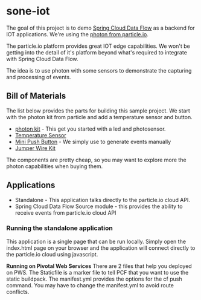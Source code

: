 # sone-iot
The goal of this project is to demo [Spring Cloud Data Flow](https://cloud.spring.io/spring-cloud-dataflow/) as a backend for IOT applications. We're using the [photon from particle.io](https://www.particle.io/prototype#photon).

The particle.io platform provides great IOT edge capabilities. We won't be getting into the detail of it's platform beyond what's required to integrate with Spring Cloud Data Flow.

The idea is to use photon with some sensors to demonstrate the capturing and processing of events. 

## Bill of Materials
The list below provides the parts for building this sample project. We start with the photon kit from particle and add a temperature sensor and button. 

* [photon kit](https://store.particle.io/?product=particle-photon&utm_source=Proto&utm_medium=Button&utm_content=Photon&utm_campaign=Buy) - This get you started with a led and photosensor. 
* [Temperature Sensor](https://www.sparkfun.com/products/10988)
* [Mini Push Button](https://www.sparkfun.com/products/97) - We simply use to generate events manually
* [Jumper Wire Kit](https://www.sparkfun.com/products/124)

The components are pretty cheap, so you may want to explore more the photon capabilities when buying them.

## Applications
* Standalone - This application talks directly to the particle.io cloud API. 
* Spring Cloud Data Flow Source module - this provides the ability to receive events from particle.io cloud API

### Running the standalone application
This application is a single page that can be run locally. Simply open the index.html page on your browser and the application will connect directly to the particle.io cloud using javascript. 

**Running on Pivotal Web Services**
There are 2 files that help you deployed on PWS. The Staticfile is a marker file to tell PCF that you want to use the static buildpack. The manifest.yml provides the options for the cf push command. You may have to change the manifest.yml to avoid route conflicts. 

